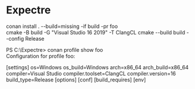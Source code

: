 # Expectre

conan install . --build=missing -if build -pr foo   
cmake -B build -G "Visual Studio 16 2019" -T ClangCL
cmake --build build --config Release

PS C:\Expectre> conan profile show foo  
Configuration for profile foo:

[settings]
os=Windows
os_build=Windows
arch=x86_64
arch_build=x86_64
compiler=Visual Studio
compiler.toolset=ClangCL
compiler.version=16
build_type=Release
[options]
[conf]
[build_requires]
[env]



